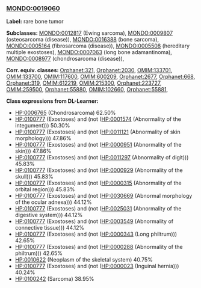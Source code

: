 
### [MONDO:0019060](http://purl.obolibrary.org/obo/MONDO_0019060)
**Label:** rare bone tumor

**Subclasses:** [MONDO:0012817](http://purl.obolibrary.org/obo/MONDO_0012817) (Ewing sarcoma), [MONDO:0009807](http://purl.obolibrary.org/obo/MONDO_0009807) (osteosarcoma (disease)), [MONDO:0016388](http://purl.obolibrary.org/obo/MONDO_0016388) (bone sarcoma), [MONDO:0005164](http://purl.obolibrary.org/obo/MONDO_0005164) (fibrosarcoma (disease)), [MONDO:0005508](http://purl.obolibrary.org/obo/MONDO_0005508) (hereditary multiple exostoses), [MONDO:0007063](http://purl.obolibrary.org/obo/MONDO_0007063) (long bone adamantinoma), [MONDO:0008977](http://purl.obolibrary.org/obo/MONDO_0008977) (chondrosarcoma (disease)), 

**Corr. equiv. classes:** [Orphanet:321](http://www.orpha.net/ORDO/Orphanet_321), [Orphanet:2030](http://www.orpha.net/ORDO/Orphanet_2030), [OMIM:133701](http://purl.obolibrary.org/obo/OMIM_133701), [OMIM:133700](http://purl.obolibrary.org/obo/OMIM_133700), [OMIM:117600](http://purl.obolibrary.org/obo/OMIM_117600), [OMIM:600209](http://purl.obolibrary.org/obo/OMIM_600209), [Orphanet:2677](http://www.orpha.net/ORDO/Orphanet_2677), [Orphanet:668](http://www.orpha.net/ORDO/Orphanet_668), [Orphanet:319](http://www.orpha.net/ORDO/Orphanet_319), [OMIM:612219](http://purl.obolibrary.org/obo/OMIM_612219), [OMIM:215300](http://purl.obolibrary.org/obo/OMIM_215300), [Orphanet:223727](http://www.orpha.net/ORDO/Orphanet_223727), [OMIM:259500](http://purl.obolibrary.org/obo/OMIM_259500), [Orphanet:55880](http://www.orpha.net/ORDO/Orphanet_55880), [OMIM:102660](http://purl.obolibrary.org/obo/OMIM_102660), [Orphanet:55881](http://www.orpha.net/ORDO/Orphanet_55881), 

**Class expressions from DL-Learner:**

- [HP:0006765](http://purl.obolibrary.org/obo/HP_0006765) (Chondrosarcoma) 62.50%
- [HP:0100777](http://purl.obolibrary.org/obo/HP_0100777) (Exostoses) and (not ([HP:0001574](http://purl.obolibrary.org/obo/HP_0001574) (Abnormality of the integument))) 50.30%
- [HP:0100777](http://purl.obolibrary.org/obo/HP_0100777) (Exostoses) and (not ([HP:0011121](http://purl.obolibrary.org/obo/HP_0011121) (Abnormality of skin morphology))) 47.86%
- [HP:0100777](http://purl.obolibrary.org/obo/HP_0100777) (Exostoses) and (not ([HP:0000951](http://purl.obolibrary.org/obo/HP_0000951) (Abnormality of the skin))) 47.86%
- [HP:0100777](http://purl.obolibrary.org/obo/HP_0100777) (Exostoses) and (not ([HP:0011297](http://purl.obolibrary.org/obo/HP_0011297) (Abnormality of digit))) 45.83%
- [HP:0100777](http://purl.obolibrary.org/obo/HP_0100777) (Exostoses) and (not ([HP:0000929](http://purl.obolibrary.org/obo/HP_0000929) (Abnormality of the skull))) 45.83%
- [HP:0100777](http://purl.obolibrary.org/obo/HP_0100777) (Exostoses) and (not ([HP:0000315](http://purl.obolibrary.org/obo/HP_0000315) (Abnormality of the orbital region))) 45.83%
- [HP:0100777](http://purl.obolibrary.org/obo/HP_0100777) (Exostoses) and (not ([HP:0030669](http://purl.obolibrary.org/obo/HP_0030669) (Abnormal morphology of the ocular adnexa))) 44.12%
- [HP:0100777](http://purl.obolibrary.org/obo/HP_0100777) (Exostoses) and (not ([HP:0025031](http://purl.obolibrary.org/obo/HP_0025031) (Abnormality of the digestive system))) 44.12%
- [HP:0100777](http://purl.obolibrary.org/obo/HP_0100777) (Exostoses) and (not ([HP:0003549](http://purl.obolibrary.org/obo/HP_0003549) (Abnormality of connective tissue))) 44.12%
- [HP:0100777](http://purl.obolibrary.org/obo/HP_0100777) (Exostoses) and (not ([HP:0000343](http://purl.obolibrary.org/obo/HP_0000343) (Long philtrum))) 42.65%
- [HP:0100777](http://purl.obolibrary.org/obo/HP_0100777) (Exostoses) and (not ([HP:0000288](http://purl.obolibrary.org/obo/HP_0000288) (Abnormality of the philtrum))) 42.65%
- [HP:0010622](http://purl.obolibrary.org/obo/HP_0010622) (Neoplasm of the skeletal system) 40.75%
- [HP:0100777](http://purl.obolibrary.org/obo/HP_0100777) (Exostoses) and (not ([HP:0000023](http://purl.obolibrary.org/obo/HP_0000023) (Inguinal hernia))) 40.24%
- [HP:0100242](http://purl.obolibrary.org/obo/HP_0100242) (Sarcoma) 38.95%


